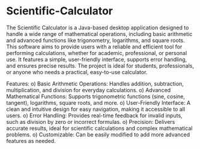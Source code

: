 # Scientific-Calculator

The Scientific Calculator is a Java-based desktop application designed to handle a wide range of mathematical operations, including basic arithmetic and advanced functions like trigonometry, logarithms, and square roots. This software aims to provide users with a reliable and efficient tool for performing calculations, whether for academic, professional, or personal use. It features a simple, user-friendly interface, supports error handling, and ensures precise results. The project is ideal for students, professionals, or anyone who needs a practical, easy-to-use calculator.

Features: o) Basic Arithmetic Operations: Handles addition, subtraction, multiplication, and division for everyday calculations. o) Advanced Mathematical Functions: Supports trigonometric functions (sine, cosine, tangent), logarithms, square roots, and more. o) User-Friendly Interface: A clean and intuitive design for easy navigation, making it accessible to all users. o) Error Handling: Provides real-time feedback for invalid inputs, such as division by zero or incorrect formulas. o) Precision: Delivers accurate results, ideal for scientific calculations and complex mathematical problems. o) Customizable: Can be easily modified to add more advanced features as needed.
